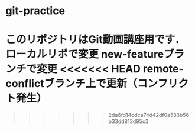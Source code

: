 # git-practice
このリポジトリはGit動画講座用です．
ローカルリポで変更
 new-featureブランチで変更
<<<<<<< HEAD
 remote-conflictブランチ上で更新（コンフリクト発生）
=======
>>>>>>> 2da6fd14cdca74d42df0a583b56b33dd813d95c3
